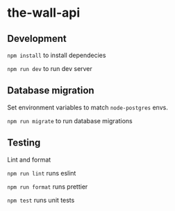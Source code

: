 # the-wall-api

## Development

`npm install` to install dependecies

`npm run dev` to run dev server

## Database migration

Set environment variables to match `node-postgres` envs.

`npm run migrate` to run database migrations

## Testing

Lint and format

`npm run lint` runs eslint

`npm run format` runs prettier

`npm test` runs unit tests
